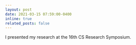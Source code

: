 ```yaml
---
layout: post
date: 2021-03-15 07:59:00-0400
inline: true
related_posts: false
---
```


I presented my research at the 16th CS Research Symposium.

